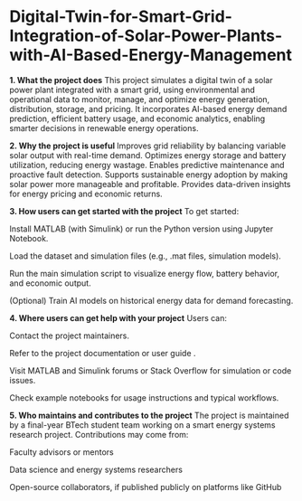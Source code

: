# Digital-Twin-for-Smart-Grid-Integration-of-Solar-Power-Plants-with-AI-Based-Energy-Management
**1. What the project does**
This project simulates a digital twin of a solar power plant integrated with a smart grid, using environmental and operational data to monitor, manage, and optimize energy generation, distribution, storage, and pricing. It incorporates AI-based energy demand prediction, efficient battery usage, and economic analytics, enabling smarter decisions in renewable energy operations.

**2. Why the project is useful**
Improves grid reliability by balancing variable solar output with real-time demand.
Optimizes energy storage and battery utilization, reducing energy wastage.
Enables predictive maintenance and proactive fault detection.
Supports sustainable energy adoption by making solar power more manageable and profitable.
Provides data-driven insights for energy pricing and economic returns.

**3. How users can get started with the project**
To get started:

Install MATLAB (with Simulink) or run the Python version using Jupyter Notebook.

Load the dataset and simulation files (e.g., .mat files, simulation models).

Run the main simulation script to visualize energy flow, battery behavior, and economic output.

(Optional) Train AI models on historical energy data for demand forecasting.

**4. Where users can get help with your project**
Users can:

Contact the project maintainers.

Refer to the project documentation or user guide .

Visit MATLAB and Simulink forums or Stack Overflow for simulation or code issues.

Check example notebooks for usage instructions and typical workflows.

**5. Who maintains and contributes to the project**
The project is maintained by a final-year BTech student team working on a smart energy systems research project. Contributions may come from:

Faculty advisors or mentors

Data science and energy systems researchers

Open-source collaborators, if published publicly on platforms like GitHub
